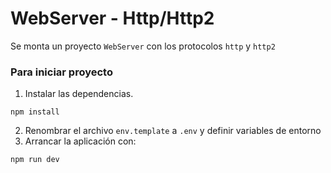 # WebServer - Http/Http2

Se monta un proyecto `WebServer` con los protocolos `http` y `http2`

### Para iniciar proyecto

1. Instalar las dependencias. 
```
npm install
```
2. Renombrar el archivo `env.template` a `.env` y definir variables de entorno
3. Arrancar la aplicación con:
```
npm run dev
```





